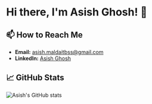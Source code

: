 # Hi there, I'm Asish Ghosh! 👋

## 📫 How to Reach Me

- **Email:** [asish.maldaitbss@gmail.com](mailto:asish.maldaitbss@gmail.com)
- **LinkedIn:** [Asish Ghosh](https://www.linkedin.com/in/asishghosh)

## 📈 GitHub Stats

![Asish's GitHub stats](https://github-readme-stats.vercel.app/api?username=asishghos&show_icons=true&theme=radical)
